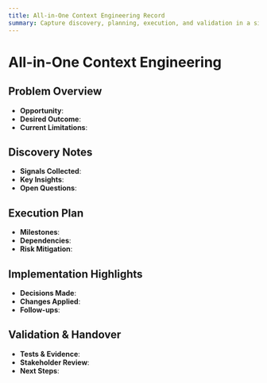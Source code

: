 ```yaml
---
title: All-in-One Context Engineering Record
summary: Capture discovery, planning, execution, and validation in a single artifact.
---
```


# All-in-One Context Engineering

## Problem Overview
- **Opportunity**: 
- **Desired Outcome**: 
- **Current Limitations**: 

## Discovery Notes
- **Signals Collected**: 
- **Key Insights**: 
- **Open Questions**: 

## Execution Plan
- **Milestones**: 
- **Dependencies**: 
- **Risk Mitigation**: 

## Implementation Highlights
- **Decisions Made**: 
- **Changes Applied**: 
- **Follow-ups**: 

## Validation & Handover
- **Tests & Evidence**: 
- **Stakeholder Review**: 
- **Next Steps**: 
